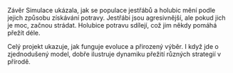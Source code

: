 Závěr
Simulace ukázala, jak se populace jestřábů a holubic mění podle jejich způsobu získávání potravy. Jestřábi jsou agresivnější, ale pokud jich je moc, začnou strádat. Holubice potravu sdílejí, což jim někdy pomáhá přežít déle.

Celý projekt ukazuje, jak funguje evoluce a přirozený výběr. I když jde o zjednodušený model, dobře ilustruje dynamiku přežití různých strategií v přírodě.
